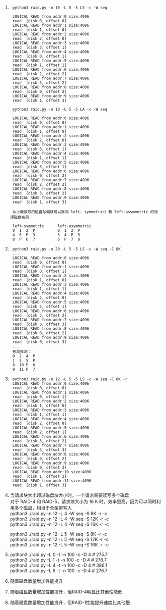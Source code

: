 1. ```
    python3 raid.py -n 10 -L 5 -5 LS -c -W seq

    LOGICAL READ from addr:0 size:4096
    read  [disk 0, offset 0]   
    LOGICAL READ from addr:1 size:4096
    read  [disk 1, offset 0]   
    LOGICAL READ from addr:2 size:4096
    read  [disk 2, offset 0]   
    LOGICAL READ from addr:3 size:4096
    read  [disk 3, offset 1]   
    LOGICAL READ from addr:4 size:4096
    read  [disk 0, offset 1]   
    LOGICAL READ from addr:5 size:4096
    read  [disk 1, offset 1]   
    LOGICAL READ from addr:6 size:4096
    read  [disk 2, offset 2]   
    LOGICAL READ from addr:7 size:4096
    read  [disk 3, offset 2]   
    LOGICAL READ from addr:8 size:4096
    read  [disk 0, offset 2]   
    LOGICAL READ from addr:9 size:4096
    read  [disk 1, offset 3]  

    python3 raid.py -n 10 -L 5 -5 LA -c -W seq

    LOGICAL READ from addr:0 size:4096
    read  [disk 0, offset 0]   
    LOGICAL READ from addr:1 size:4096
    read  [disk 1, offset 0]   
    LOGICAL READ from addr:2 size:4096
    read  [disk 2, offset 0]   
    LOGICAL READ from addr:3 size:4096
    read  [disk 0, offset 1]   
    LOGICAL READ from addr:4 size:4096
    read  [disk 1, offset 1]   
    LOGICAL READ from addr:5 size:4096
    read  [disk 3, offset 1]   
    LOGICAL READ from addr:6 size:4096
    read  [disk 0, offset 2]   
    LOGICAL READ from addr:7 size:4096
    read  [disk 2, offset 2]   
    LOGICAL READ from addr:8 size:4096
    read  [disk 3, offset 2]   
    LOGICAL READ from addr:9 size:4096
    read  [disk 1, offset 3] 

    从上面读取的磁盘与偏移可以推测 left- symmetric）和 left-asymmetric 的物理磁盘布局

    left-symmetric      left-asymmetric
    0  1  2  P          0  1  2  P
    4  5  P  3          3  4  P  5
    8  P  6  7          6  P  7  8
2. ```
    python3 raid.py -n 20 -L 5 -5 LS -c -W seq -C 8K
    ...
    LOGICAL READ from addr:0 size:4096
    read  [disk 0, offset 0]   
    LOGICAL READ from addr:1 size:4096
    read  [disk 0, offset 1]   
    LOGICAL READ from addr:2 size:4096
    read  [disk 1, offset 0]   
    LOGICAL READ from addr:3 size:4096
    read  [disk 1, offset 1]   
    LOGICAL READ from addr:4 size:4096
    read  [disk 2, offset 0]   
    LOGICAL READ from addr:5 size:4096
    read  [disk 2, offset 1]   
    LOGICAL READ from addr:6 size:4096
    read  [disk 3, offset 2]   
    LOGICAL READ from addr:7 size:4096
    read  [disk 3, offset 3]   
    LOGICAL READ from addr:8 size:4096
    read  [disk 0, offset 2]   
    LOGICAL READ from addr:9 size:4096
    read  [disk 0, offset 3]  
    ... 
    布局推测：
    0  2  4  P
    1  3  5  P
    8  10 P  6
    9  11 P  7
3. ```
    python3 raid.py -n 12 -L 5 -5 LS -c -W seq -C 8K -r
    LOGICAL READ from addr:0 size:4096
    read  [disk 0, offset 0]   
    LOGICAL READ from addr:1 size:4096
    read  [disk 0, offset 1]   
    LOGICAL READ from addr:2 size:4096
    read  [disk 1, offset 0]   
    LOGICAL READ from addr:3 size:4096
    read  [disk 1, offset 1]   
    LOGICAL READ from addr:4 size:4096
    read  [disk 2, offset 0]   
    LOGICAL READ from addr:5 size:4096
    read  [disk 2, offset 1]   
    LOGICAL READ from addr:6 size:4096
    read  [disk 3, offset 2]   
    LOGICAL READ from addr:7 size:4096
    read  [disk 3, offset 3]   
    LOGICAL READ from addr:8 size:4096
    read  [disk 0, offset 2]   
    LOGICAL READ from addr:9 size:4096
    read  [disk 0, offset 3]   
    LOGICAL READ from addr:10 size:4096
    read  [disk 1, offset 2] 
    LOGICAL READ from addr:11 size:4096
    read  [disk 1, offset 3] 
4. 当请求块大小超过磁盘块大小时，一个请求需要读写多个磁盘  
   对于 RAID-4 和 RAID-5，请求块大小为 16 K 时，效率更高，因为可以同时利用多个磁盘，相当于全条带写入  
   python3 ./raid.py -n 12 -L 4 -W seq -S 8K -r -c   
   python3 ./raid.py -n 12 -L 4 -W seq -S 12K -r -c  
   python3 ./raid.py -n 12 -L 4 -W seq -S 16K -r -c  

   python3 ./raid.py -n 12 -L 5 -W seq -S 8K -r -c   
   python3 ./raid.py -n 12 -L 5 -W seq -S 12K -r -c  
   python3 ./raid.py -n 12 -L 5 -W seq -S 16K -r -c  
5. python3 ./raid.py -L 0 -t -n 100 -c -D 4 # 275.7  
   python3 ./raid.py -L 1 -t -n 100 -c -D 4 # 278.7  
   python3 ./raid.py -L 4 -t -n 100 -c -D 4 # 386.1  
   python3 ./raid.py -L 5 -t -n 100 -c -D 4 # 276.7  
6. 随着磁盘数量增加性能提升
7. 随着磁盘数量增加性能提升，但RAID-4明显比其他性能低
8. 随着磁盘数量增加性能提升，但RAID-1性能提升速度比其他慢